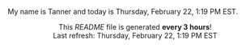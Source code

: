 My name is Tanner and today is Thursday, February 22, 1:19 PM EST.

<p align="center">This <i>README</i> file is generated <b>every 3 hours</b>!</br>Last refresh: Thursday, February 22, 1:19 PM EST<br /></p>
